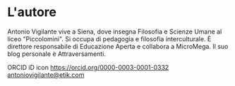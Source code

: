 # L'autore 

Antonio Vigilante vive a Siena, dove insegna Filosofia e Scienze Umane al liceo "Piccolomini". Si occupa di pedagogia e filosofia interculturale. È direttore responsabile di Educazione Aperta e collabora a MicroMega. Il suo blog personale è Attraversamenti.

ORCID iD icon https://orcid.org/0000-0003-0001-0332
 antoniovigilante@etik.com
